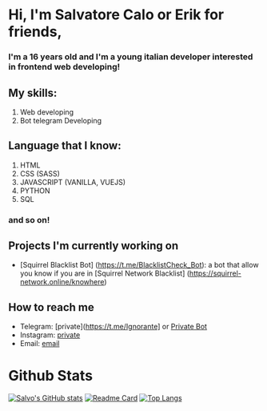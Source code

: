 # Hi, I'm Salvatore Calo or Erik for friends,

### I'm a 16 years old and I'm a young italian developer interested in frontend web developing!

## My skills:

1. Web developing
2. Bot telegram Developing

## Language that I know:

1. HTML
2. CSS (SASS)
3. JAVASCRIPT (VANILLA, VUEJS)
4. PYTHON
5. SQL
### and so on!

## Projects I'm currently working on
- [Squirrel Blacklist Bot] (https://t.me/BlacklistCheck_Bot): a bot that allow you know if you are in [Squirrel Network Blacklist] (https://squirrel-network.online/knowhere)

## How to reach me
- Telegram: [private](https://t.me/Ignorante] or [Private Bot](https//t.me/ErikAreaBot)
- Instagram: [private](https://www.instagram.com/salva_calo)
- Email: [email](mailto:dafder45678@gmail.com)

# Github Stats
[![Salvo's GitHub stats](https://github-readme-stats.vercel.app/api?username=salvatorecalo&show_icons=true)](https://github.com/anuraghazra/github-readme-stats)
[![Readme Card](https://github-readme-stats.vercel.app/api/pin/?username=salvatorecalo&repo=salvatorecalo.github.io)](https://github.com/anuraghazra/github-readme-stats)
[![Top Langs](https://github-readme-stats.vercel.app/api/top-langs/?username=salvatorecalo)](https://github.com/anuraghazra/github-readme-stats)
